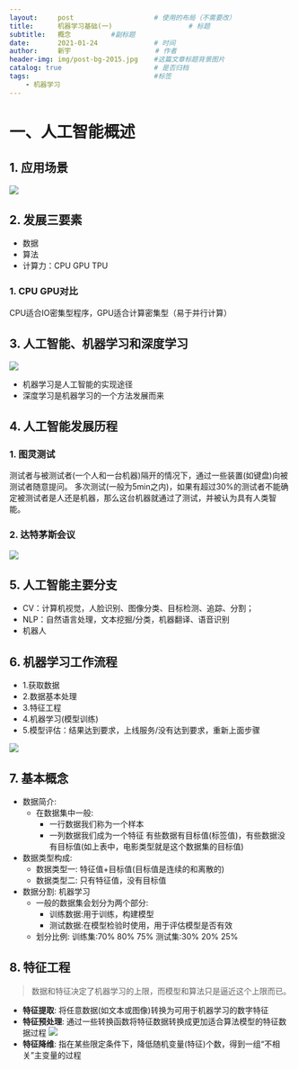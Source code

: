 ```yaml
---
layout:     post                    # 使用的布局（不需要改）
title:      机器学习基础(一)    				# 标题 		  
subtitle:   概念	 		#副标题
date:       2021-01-24              # 时间
author:     新宇                     # 作者
header-img: img/post-bg-2015.jpg    #这篇文章标题背景图片
catalog: true                       # 是否归档
tags:                               #标签
    - 机器学习
---
```

# 一、人工智能概述
## 1. 应用场景
![](https://tva1.sinaimg.cn/large/008eGmZEly1gmyizo78gxj30k009kn4z.jpg)
## 2. 发展三要素
- 数据
- 算法
- 计算力：CPU GPU TPU

### 1. CPU GPU对比
CPU适合IO密集型程序，GPU适合计算密集型（易于并行计算）

## 3. 人工智能、机器学习和深度学习
![](https://tva1.sinaimg.cn/large/008eGmZEly1gmyj8wq72uj30im09jgpv.jpg)

- 机器学习是人工智能的实现途径
- 深度学习是机器学习的一个方法发展而来

## 4. 人工智能发展历程
### 1. 图灵测试
测试者与被测试者(一个人和一台机器)隔开的情况下，通过一些装置(如键盘)向被测试者随意提问。
多次测试(一般为5min之内)，如果有超过30%的测试者不能确定被测试者是人还是机器，那么这台机器就通过了测试，并被认为具有人类智 能。

### 2. 达特茅斯会议
![](https://tva1.sinaimg.cn/large/008eGmZEly1gmyjmpnyy1j31bg0mmtsy.jpg)

## 5. 人工智能主要分支
- CV：计算机视觉，人脸识别、图像分类、目标检测、追踪、分割；
- NLP：自然语言处理，文本挖掘/分类，机器翻译、语音识别
- 机器人

## 6. 机器学习工作流程
- 1.获取数据
- 2.数据基本处理 
- 3.特征工程 
- 4.机器学习(模型训练) 
- 5.模型评估：结果达到要求，上线服务/没有达到要求，重新上面步骤
      
![](https://tva1.sinaimg.cn/large/008eGmZEly1gmyku6dwzoj31aq0k4kjl.jpg)

## 7. 基本概念
- 数据简介:
	- 在数据集中一般:
		- 一行数据我们称为一个样本
		- 一列数据我们成为一个特征 有些数据有目标值(标签值)，有些数据没有目标值(如上表中，电影类型就是这个数据集的目标值)
- 数据类型构成:
	- 数据类型一: 特征值+目标值(目标值是连续的和离散的)
	- 数据类型二: 只有特征值，没有目标值
- 数据分割:
	机器学习
	- 一般的数据集会划分为两个部分: 
		- 训练数据:用于训练，构建模型 
		- 测试数据:在模型检验时使用，用于评估模型是否有效
	- 划分比例: 训练集:70% 80% 75% 测试集:30% 20% 25%

## 8. 特征工程
> 数据和特征决定了机器学习的上限，而模型和算法只是逼近这个上限而已。

- **特征提取**: 将任意数据(如文本或图像)转换为可用于机器学习的数字特征
- **特征预处理**: 通过一些转换函数将特征数据转换成更加适合算法模型的特征数据过程
	![](https://tva1.sinaimg.cn/large/008eGmZEly1gmylgfn2p9j318m09643v.jpg)
- **特征降维**: 指在某些限定条件下，降低随机变量(特征)个数，得到一组“不相关”主变量的过程


